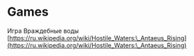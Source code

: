 # Games

Игра Враждебные воды [https://ru.wikipedia.org/wiki/Hostile_Waters:\_Antaeus_Rising](https://ru.wikipedia.org/wiki/Hostile_Waters:\_Antaeus_Rising)

